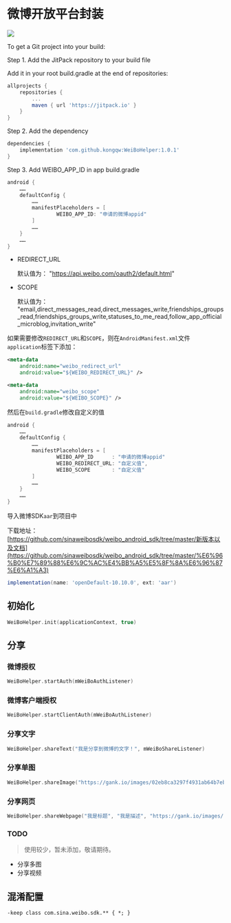 # 微博开放平台封装

[![](https://jitpack.io/v/kongqw/WeiBoHelper.svg)](https://jitpack.io/#kongqw/WeiBoHelper)

To get a Git project into your build:

Step 1. Add the JitPack repository to your build file

Add it in your root build.gradle at the end of repositories:

``` gradle
allprojects {
    repositories {
        ...
        maven { url 'https://jitpack.io' }
    }
}
```

Step 2. Add the dependency

``` gradle
dependencies {
    implementation 'com.github.kongqw:WeiBoHelper:1.0.1'
}
```

Step 3. Add WEIBO_APP_ID in app build.gradle

``` gradle
android {
    ……
    defaultConfig {
        ……
        manifestPlaceholders = [
                WEIBO_APP_ID: "申请的微博appid"
        ]
        ……
    }
    ……
}
```

- REDIRECT_URL

    默认值为： "https://api.weibo.com/oauth2/default.html"

- SCOPE

    默认值为： "email,direct_messages_read,direct_messages_write,friendships_groups_read,friendships_groups_write,statuses_to_me_read,follow_app_official_microblog,invitation_write"

如果需要修改`REDIRECT_URL`和`SCOPE`，则在`AndroidManifest.xml`文件`application`标签下添加：

``` xml
<meta-data
    android:name="weibo_redirect_url"
    android:value="${WEIBO_REDIRECT_URL}" />

<meta-data
    android:name="weibo_scope"
    android:value="${WEIBO_SCOPE}" />
```

然后在`build.gradle`修改自定义的值

``` gradle
android {
    ……
    defaultConfig {
        ……
        manifestPlaceholders = [
                WEIBO_APP_ID      : "申请的微博appid"
                WEIBO_REDIRECT_URL: "自定义值",
                WEIBO_SCOPE       : "自定义值"
        ]
        ……
    }
    ……
}
```

导入微博SDK`aar`到项目中

下载地址：[https://github.com/sinaweibosdk/weibo_android_sdk/tree/master/新版本以及文档](https://github.com/sinaweibosdk/weibo_android_sdk/tree/master/%E6%96%B0%E7%89%88%E6%9C%AC%E4%BB%A5%E5%8F%8A%E6%96%87%E6%A1%A3)

``` gradle
implementation(name: 'openDefault-10.10.0', ext: 'aar')
```

## 初始化

``` kotlin
WeiBoHelper.init(applicationContext, true)
```

## 分享

### 微博授权

``` kotlin
WeiBoHelper.startAuth(mWeiBoAuthListener)
```

### 微博客户端授权

``` kotlin
WeiBoHelper.startClientAuth(mWeiBoAuthListener)
```

### 分享文字

``` kotlin
WeiBoHelper.shareText("我是分享到微博的文字！", mWeiBoShareListener)
```

### 分享单图

``` kotlin
WeiBoHelper.shareImage("https://gank.io/images/02eb8ca3297f4931ab64b7ebd7b5b89c", mWeiBoShareListener)
```

### 分享网页

``` kotlin
WeiBoHelper.shareWebpage("我是标题", "我是描述", "https://gank.io/images/02eb8ca3297f4931ab64b7ebd7b5b89c", "https://www.baidu.com", mWeiBoShareListener)
```

### TODO

> 使用较少，暂未添加，敬请期待。

- 分享多图
- 分享视频


## 混淆配置

```
-keep class com.sina.weibo.sdk.** { *; }
```